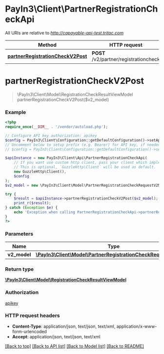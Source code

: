 # PayIn3\Client\PartnerRegistrationCheckApi

All URIs are relative to *http://capayable-api-test.tritac.com*

Method | HTTP request | Description
------------- | ------------- | -------------
[**partnerRegistrationCheckV2Post**](PartnerRegistrationCheckApi.md#partnerRegistrationCheckV2Post) | **POST** /v2/partner/registrationcheck | 


# **partnerRegistrationCheckV2Post**
> \PayIn3\Client\Model\RegistrationCheckResultViewModel partnerRegistrationCheckV2Post($v2_model)



### Example
```php
<?php
require_once(__DIR__ . '/vendor/autoload.php');

// Configure API key authorization: apikey
$config = PayIn3\Client\Configuration::getDefaultConfiguration()->setApiKey('apikey', 'YOUR_API_KEY');
// Uncomment below to setup prefix (e.g. Bearer) for API key, if needed
// $config = PayIn3\Client\Configuration::getDefaultConfiguration()->setApiKeyPrefix('apikey', 'Bearer');

$apiInstance = new PayIn3\Client\Api\PartnerRegistrationCheckApi(
    // If you want use custom http client, pass your client which implements `GuzzleHttp\ClientInterface`.
    // This is optional, `GuzzleHttp\Client` will be used as default.
    new GuzzleHttp\Client(),
    $config
);
$v2_model = new \PayIn3\Client\Model\PartnerRegistrationCheckRequestV2Model(); // \PayIn3\Client\Model\PartnerRegistrationCheckRequestV2Model | 

try {
    $result = $apiInstance->partnerRegistrationCheckV2Post($v2_model);
    print_r($result);
} catch (Exception $e) {
    echo 'Exception when calling PartnerRegistrationCheckApi->partnerRegistrationCheckV2Post: ', $e->getMessage(), PHP_EOL;
}
?>
```

### Parameters

Name | Type | Description  | Notes
------------- | ------------- | ------------- | -------------
 **v2_model** | [**\PayIn3\Client\Model\PartnerRegistrationCheckRequestV2Model**](../Model/PartnerRegistrationCheckRequestV2Model.md)|  |

### Return type

[**\PayIn3\Client\Model\RegistrationCheckResultViewModel**](../Model/RegistrationCheckResultViewModel.md)

### Authorization

[apikey](../../README.md#apikey)

### HTTP request headers

 - **Content-Type**: application/json, text/json, text/xml, application/x-www-form-urlencoded
 - **Accept**: application/json, text/json, text/xml

[[Back to top]](#) [[Back to API list]](../../README.md#documentation-for-api-endpoints) [[Back to Model list]](../../README.md#documentation-for-models) [[Back to README]](../../README.md)

